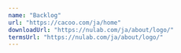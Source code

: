```yaml
---
name: "Backlog"
url: "https://cacoo.com/ja/home"
downloadUrl: "https://nulab.com/ja/about/logo/"
termsUrl: "https://nulab.com/ja/about/logo/"
---
```

